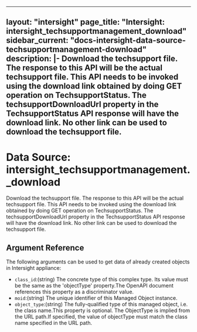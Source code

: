 
---
layout: "intersight"
page_title: "Intersight: intersight_techsupportmanagement_download"
sidebar_current: "docs-intersight-data-source-techsupportmanagement-download"
description: |-
Download the techsupport file. The response to this API will be the actual techsupport file. This API needs to be invoked using the download link obtained by doing GET operation on TechsupportStatus. The techsupportDownloadUrl property in the TechsupportStatus API response will have the download link. No other link can be used to download the techsupport file.
---

# Data Source: intersight_techsupportmanagement._download
Download the techsupport file. The response to this API will be the actual techsupport file. This API needs to be invoked using the download link obtained by doing GET operation on TechsupportStatus. The techsupportDownloadUrl property in the TechsupportStatus API response will have the download link. No other link can be used to download the techsupport file.
## Argument Reference
The following arguments can be used to get data of already created objects in Intersight appliance:
* `class_id`:(string) The concrete type of this complex type. Its value must be the same as the 'objectType' property.The OpenAPI document references this property as a discriminator value. 
* `moid`:(string) The unique identifier of this Managed Object instance. 
* `object_type`:(string) The fully-qualified type of this managed object, i.e. the class name.This property is optional. The ObjectType is implied from the URL path.If specified, the value of objectType must match the class name specified in the URL path. 
